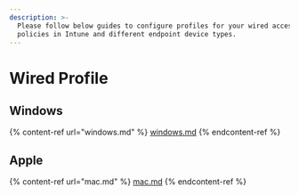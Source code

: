```yaml
---
description: >-
  Please follow below guides to configure profiles for your wired access
  policies in Intune and different endpoint device types.
---
```


# Wired Profile

## Windows

{% content-ref url="windows.md" %}
[windows.md](windows.md)
{% endcontent-ref %}

## Apple

{% content-ref url="mac.md" %}
[mac.md](mac.md)
{% endcontent-ref %}

